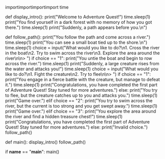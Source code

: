 
importimportimportimport time

def display_intro():
    print("Welcome to Adventure Quest!")
    time.sleep(1)
    print("You find yourself in a dark forest with no memory of how you got there.")
    time.sleep(1)
    print("Suddenly, a path appears before you.\n")

def follow_path():
    print("You follow the path and come across a river.")
    time.sleep(1)
    print("You can see a small boat tied up to the shore.\n")
    time.sleep(1)
    choice = input("What would you like to do?\n1. Cross the river in the boat\n2. Try to swim across the river\n3. Explore the area around the river\n\n> ")
    if choice == "1":
        print("You untie the boat and begin to row across the river.")
        time.sleep(1)
        print("Suddenly, a large creature rises from the water and attacks you!")
        time.sleep(1)
        choice = input("What would you like to do?\n1. Fight the creature\n2. Try to flee\n\n> ")
        if choice == "1":
            print("You engage in a fierce battle with the creature, but manage to defeat it.")
            time.sleep(1)
            print("Congratulations, you have completed the first part of Adventure Quest! Stay tuned for more adventures.")
        else:
            print("You try to flee, but the creature catches up to you and attacks you.")
            time.sleep(1)
            print("Game over.")
    elif choice == "2":
        print("You try to swim across the river, but the current is too strong and you get swept away.")
        time.sleep(1)
        print("Game over.")
    elif choice == "3":
        print("You explore the area around the river and find a hidden treasure chest!")
        time.sleep(1)
        print("Congratulations, you have completed the first part of Adventure Quest! Stay tuned for more adventures.")
    else:
        print("Invalid choice.")
        follow_path()

def main():
    display_intro()
    follow_path()

if __name__ == "__main__":
    main()

